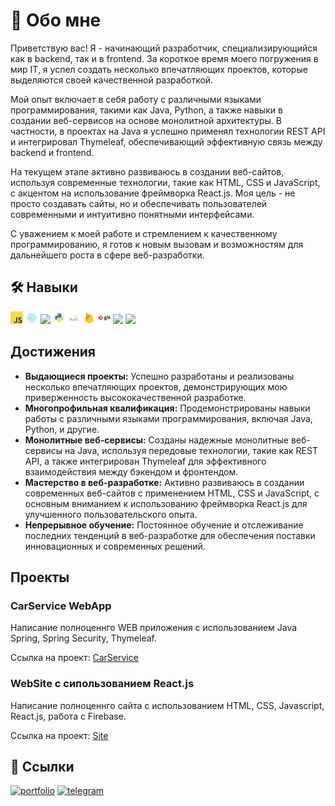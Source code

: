 # 🚀 Обо мне
Приветствую вас! Я - начинающий разработчик, специализирующийся как в backend, так и в frontend. За короткое время моего погружения в мир IT, я успел создать несколько впечатляющих проектов, которые выделяются своей качественной разработкой.

Мой опыт включает в себя работу с различными языками программирования, такими как Java, Python, а также навыки в создании веб-сервисов на основе монолитной архитектуры. В частности, в проектах на Java я успешно применял технологии REST API и интегрировал Thymeleaf, обеспечивающий эффективную связь между backend и frontend.

На текущем этапе активно развиваюсь в создании веб-сайтов, используя современные технологии, такие как HTML, CSS и JavaScript, с акцентом на использование фреймворка React.js. Моя цель - не просто создавать сайты, но и обеспечивать пользователей современными и интуитивно понятными интерфейсами.

С уважением к моей работе и стремлением к качественному программированию, я готов к новым вызовам и возможностям для дальнейшего роста в сфере веб-разработки.


## 🛠 Навыки
<code><img height="20" src="https://raw.githubusercontent.com/github/explore/80688e429a7d4ef2fca1e82350fe8e3517d3494d/topics/javascript/javascript.png"/></code>
<code><img height="20" src="https://raw.githubusercontent.com/github/explore/80688e429a7d4ef2fca1e82350fe8e3517d3494d/topics/react/react.png"></code>
<code><img height="20" src="https://w7.pngwing.com/pngs/499/845/png-transparent-pearl-academy-education-logo-learning-html5-video.png"></code>
<code><img height="20" src="https://raw.githubusercontent.com/github/explore/80688e429a7d4ef2fca1e82350fe8e3517d3494d/topics/python/python.png"></code>
<code><img height="20" src="https://raw.githubusercontent.com/github/explore/80688e429a7d4ef2fca1e82350fe8e3517d3494d/topics/mysql/mysql.png"></code>
<code><img height="20" src="https://raw.githubusercontent.com/github/explore/80688e429a7d4ef2fca1e82350fe8e3517d3494d/topics/firebase/firebase.png"></code>
<code><img height="20" src="https://raw.githubusercontent.com/github/explore/80688e429a7d4ef2fca1e82350fe8e3517d3494d/topics/git/git.png"></code>
<code><img height="20" src="https://andreyex.ru/wp-content/uploads/2018/05/Kak-ustanovit-Java-s-apt-na-Ubuntu-18.04.jpg"></code>
<code><img height="20" src="https://appfox.ru/upload/medialibrary/0d6/1.png"></code>

## Достижения
- **Выдающиеся проекты:** Успешно разработаны и реализованы несколько впечатляющих проектов, демонстрирующих мою приверженность высококачественной разработке.
- **Многопрофильная квалификация:** Продемонстрированы навыки работы с различными языками программирования, включая Java, Python, и другие.
- **Монолитные веб-сервисы:** Созданы надежные монолитные веб-сервисы на Java, используя передовые технологии, такие как REST API, а также интегрирован Thymeleaf для эффективного взаимодействия между бэкендом и фронтендом.
- **Мастерство в веб-разработке:** Активно развиваюсь в создании современных веб-сайтов с применением HTML, CSS и JavaScript, с основным вниманием к использованию фреймворка React.js для улучшенного пользовательского опыта.
- **Непрерывное обучение:** Постоянное обучение и отслеживание последних тенденций в веб-разработке для обеспечения поставки инновационных и современных решений.

## Проекты

### CarService WebApp

Написание полноценнго WEB приложения с использованием Java Spring, Spring Security, Thymeleaf.

Ссылка на проект: [CarService](https://github.com/Irvanev/WebApp)

### WebSite с сипользованием React.js

Написание полноценнго сайта с использованием HTML, CSS, Javascript, React.js, работа с Firebase.

Ссылка на проект: [Site](https://github.com/Irvanev/Hvala)


## 🔗 Ссылки
[![portfolio](https://img.shields.io/badge/my_portfolio-000?style=for-the-badge&logo=ko-fi&logoColor=white)](https://github.com/Irvanev?tab=overview&from=2024-01-01&to=2024-01-31)
[![telegram](https://img.shields.io/badge/telegram-0088CC?style=for-the-badge&logo=telegram&logoColor=white)](https://t.me/irvanev)


